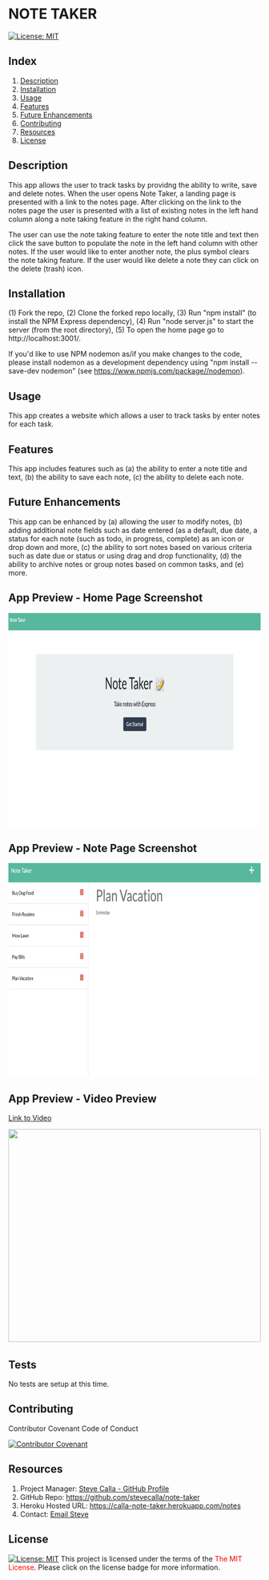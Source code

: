 # NOTE TAKER 
[![License:  MIT](https://img.shields.io/badge/License-MIT-yellow.svg)](https://opensource.org/licenses/MIT)

## Index

1. [Description](#description)
2. [Installation](#installation)
3. [Usage](#usage)
4. [Features](#features)
5. [Future Enhancements](#future-enhancements)
6. [Contributing](#contributing)
7. [Resources](#resources)
8. [License](#license)

## Description

This app allows the user to track tasks by providng the ability to write, save and delete notes. When the user opens Note Taker, a landing page is presented with a link to the notes page. After clicking on the link to the notes page the user is presented with a list of existing notes in the left hand column along a note taking feature in the right hand column. 

The user can use the note taking feature to enter the note title and text then click the save button to populate the note in the left hand column with other notes. If the user would like to enter another note, the plus symbol clears the note taking feature. If the user would like delete a note they can click on the delete (trash) icon. 

## Installation

(1) Fork the repo, (2) Clone the forked repo locally, (3) Run "npm install" (to install the NPM Express dependency), (4) Run "node server.js" to start the server (from the root directory), (5) To open the home page go to http://localhost:3001/. 

If you'd like to use NPM nodemon as/if you make changes to the code, please install nodemon as a development dependency using "npm install --save-dev nodemon" (see https://www.npmjs.com/package//nodemon).

## Usage

This app creates a website which allows a user to track tasks by enter notes for each task.

## Features

This app includes features such as (a) the ability to enter a note title and text, (b) the ability to save each note, (c) the ability to delete each note.
<!-- 
1. TBD
2. TBD
3. TBD
-->
## Future Enhancements

This app can be enhanced by (a) allowing the user to modify notes, (b) adding additional note fields such as date entered (as a default, due date, a status for each note (such as todo, in progress, complete) as an icon or drop down and more, (c) the ability to sort notes based on various criteria such as date due or status or using drag and drop functionality, (d) the ability to archive notes or group notes based on common tasks, and (e) more.
<!-- 
1. TBD
2. TBD
3. TBD
-->

## App Preview - Home Page Screenshot

<!-- <img alt="" src="./assets/images/home-page.png" width="100%" height="425"/> -->

<img alt="" src="public/assets/images/home-page.png" width="100%" height="425"/>

## App Preview - Note Page Screenshot

<!-- <img alt="" src="./assets/images/note-page.png" width="100%" height="425"/> -->

<img alt="" src="public/assets/images/note-page.png" width="100%" height="425"/>

## App Preview - Video Preview
[Link to Video](https://youtu.be/odtZNxBx4_c)

<!-- <img alt="" src="./assets/images/note-taker-video.gif" width="100%" height="425"/> -->

<img alt="" src="public/assets/images/note-taker-video.gif" width="100%" height="425"/>

## Tests

No tests are setup at this time.

## Contributing

Contributor Covenant Code of Conduct

[![Contributor Covenant](https://img.shields.io/badge/Contributor%20Covenant-2.1-4baaaa.svg)](https://www.contributor-covenant.org/version/2/1/code_of_conduct/code_of_conduct.md)

<!-- DELETE THIS SECTION FOR THE FINAL README. For more information on example contribution guidelines please see the links below.

1. Contributor Convent: [Information](https://www.contributor-covenant.org/)
2. Contributor Covenant Code of Conduct: [Markdown File](hhttps://www.contributor-covenant.org/version/2/1/code_of_conduct/code_of_conduct.md)
-->

## Resources

1. Project Manager: [Steve Calla - GitHub Profile](https://github.com/stevecalla)
2. GitHub Repo: <https://github.com/stevecalla/note-taker>
3. Heroku Hosted URL: <https://calla-note-taker.herokuapp.com/notes>
4. Contact: [Email Steve](mailto:callasteven@gmail.com)

## License 

[![License:  MIT](https://img.shields.io/badge/License-MIT-yellow.svg)](https://opensource.org/licenses/MIT)
This project is licensed under the terms of the <span style="color:red">The MIT License</span>. Please click on the license badge for more information.

<!-- DELETE THIS SECTION FOR THE FINAL README. Per Github, you are under no obligation to choose a license. However, without a license, the default copyright laws apply, meaning that you retain all rights to your source code and no one may reproduce, distribute, or create derivative works from your work. If you're creating an open source project, we strongly encourage you to include an open source license. The Open Source Guide provides additional guidance on choosing the correct license for your project. SEE THE FOLLOWING LINKS FOR MORE INFORMATION:

1. GitHub: [Licensing a repository](https://docs.github.com/en/repositories/managing-your-repositorys-settings-and-features/customizing-your-repository/licensing-a-repository)
2. Open Source Guide: [To Choose A License](https://choosealicense.com/)
-->

<!-- OTHER SECTIONS IF YOU LIKE
## Technologies

1. HTML
2. CSS
3. JavaScript
4. GitHub (website hosting and source code management)
5. TBD
6. TBD

### 3rd Party Application Programming Interfaces

1. [TBD](https://TBD)
2. [TBD](https://TBD)
3. [TBD](https://TBD)

### Dependencies

1. [VS Code Live Server](https://ritwickdey.github.io/vscode-live-server/)

## Collaborators

1. FIRST & LAST NAME: [Github LINK](https://github.com/<Github user name>/)
2. FIRST & LAST NAME: [Github LINK](https://github.com/<Github user name>/)
3. FIRST & LAST NAME: [Github LINK](https://github.com/<Github user name>/)

## Resources

1. GitHub Repo: <https://github.com/tbd/tbd>
2. GitHub Hosted URL: <https://tbd.tbd.com/tbd>
-->
